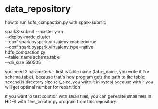 # data_repository

how to run hdfs_compaction.py with spark-submit:

spark3-submit --master yarn \
--deploy-mode cluster \
--conf spark.pyspark.virtualenv.enabled=true \
--conf spark.pyspark.virtualenv.type=native \
hdfs_compaction.py \
--table_name schema.table \
--dir_size 550505

you need 2 parameters - first is table name (table_name, you write it like schema.table), because that's how program gets the path to the table; second is directory size (dir_size, you write it in bytes) because with it you will get optimal number for repartition

if you want to test solution with small files, you can generate small files in HDFS with files_creator.py program from this repository.
